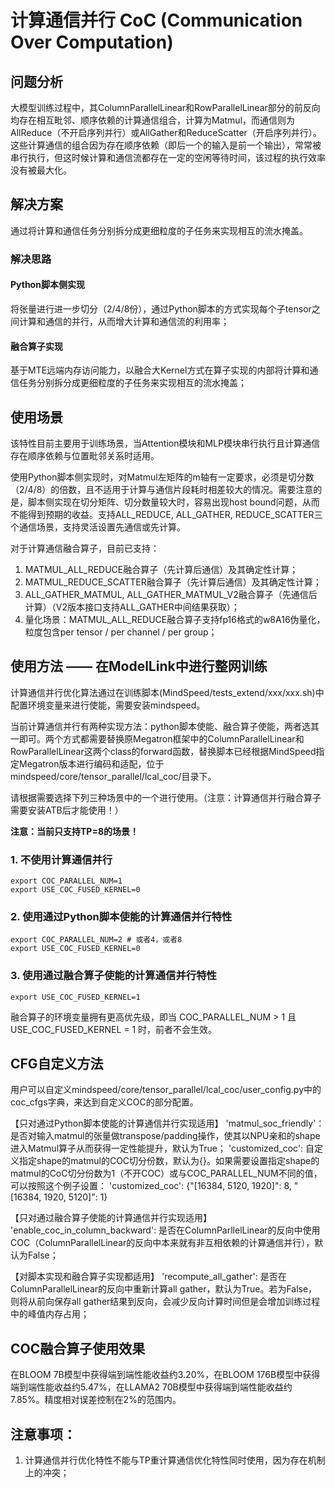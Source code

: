 # 计算通信并行 CoC (Communication Over Computation)

## 问题分析

大模型训练过程中，其ColumnParallelLinear和RowParallelLinear部分的前反向均存在相互毗邻、顺序依赖的计算通信组合，计算为Matmul，而通信则为AllReduce（不开启序列并行）或AllGather和ReduceScatter（开启序列并行）。这些计算通信的组合因为存在顺序依赖（即后一个的输入是前一个输出），常常被串行执行，但这时候计算和通信流都存在一定的空闲等待时间，该过程的执行效率没有被最大化。

## 解决方案

通过将计算和通信任务分别拆分成更细粒度的子任务来实现相互的流水掩盖。

### 解决思路

#### Python脚本侧实现
将张量进行进一步切分（2/4/8份），通过Python脚本的方式实现每个子tensor之间计算和通信的并行，从而增大计算和通信流的利用率；


#### 融合算子实现
基于MTE远端内存访问能力，以融合大Kernel方式在算子实现的内部将计算和通信任务分别拆分成更细粒度的子任务来实现相互的流水掩盖；

## 使用场景
该特性目前主要用于训练场景，当Attention模块和MLP模块串行执行且计算通信存在顺序依赖与位置毗邻关系时适用。

使用Python脚本侧实现时，对Matmul左矩阵的m轴有一定要求，必须是切分数（2/4/8）的倍数，且不适用于计算与通信片段耗时相差较大的情况。需要注意的是，脚本侧实现在切分矩阵、切分数量较大时，容易出现host bound问题，从而不能得到预期的收益。支持ALL_REDUCE, ALL_GATHER, REDUCE_SCATTER三个通信场景，支持灵活设置先通信或先计算。

对于计算通信融合算子，目前已支持：
1. MATMUL_ALL_REDUCE融合算子（先计算后通信）及其确定性计算；
2. MATMUL_REDUCE_SCATTER融合算子（先计算后通信）及其确定性计算；
3. ALL_GATHER_MATMUL, ALL_GATHER_MATMUL_V2融合算子（先通信后计算）（V2版本接口支持ALL_GATHER中间结果获取）；
4. 量化场景：MATMUL_ALL_REDUCE融合算子支持fp16格式的w8A16伪量化，粒度包含per tensor / per channel / per group；

## 使用方法 —— 在ModelLink中进行整网训练

计算通信并行优化算法通过在训练脚本(MindSpeed/tests_extend/xxx/xxx.sh)中配置环境变量来进行使能，需要安装mindspeed。

当前计算通信并行有两种实现方法：python脚本使能、融合算子使能，两者选其一即可。两个方式都需要替换原Megatron框架中的ColumnParallelLinear和RowParallelLinear这两个class的forward函数，替换脚本已经根据MindSpeed指定Megatron版本进行编码和适配，位于mindspeed/core/tensor_parallel/lcal_coc/目录下。

请根据需要选择下列三种场景中的一个进行使用。（注意：计算通信并行融合算子需要安装ATB后才能使用！）

**注意：当前只支持TP=8的场景！**

### 1. 不使用计算通信并行

```shell
export COC_PARALLEL_NUM=1
export USE_COC_FUSED_KERNEL=0
```

### 2. 使用通过Python脚本使能的计算通信并行特性

```shell
export COC_PARALLEL_NUM=2 # 或者4，或者8
export USE_COC_FUSED_KERNEL=0
```

### 3. 使用通过融合算子使能的计算通信并行特性

```shell
export USE_COC_FUSED_KERNEL=1
```

融合算子的环境变量拥有更高优先级，即当 COC_PARALLEL_NUM > 1 且 USE_COC_FUSED_KERNEL = 1 时，前者不会生效。


## CFG自定义方法

用户可以自定义mindspeed/core/tensor_parallel/lcal_coc/user_config.py中的coc_cfgs字典，来达到自定义COC的部分配置。

【只对通过Python脚本使能的计算通信并行实现适用】
'matmul_soc_friendly'：是否对输入matmul的张量做transpose/padding操作，使其以NPU亲和的shape进入Matmul算子从而获得一定性能提升，默认为True；
'customized_coc': 自定义指定shape的matmul的COC切分份数，默认为{}。如果需要设置指定shape的matmul的CoC切分份数为1（不开COC）或与COC_PARALLEL_NUM不同的值，可以按照这个例子设置：
'customized_coc': {"[16384, 5120, 1920]": 8, "[16384, 1920, 5120]": 1}

【只对通过融合算子使能的计算通信并行实现适用】
'enable_coc_in_column_backward': 是否在ColumnParllelLinear的反向中使用COC（ColumnParallelLinear的反向中本来就有非互相依赖的计算通信并行），默认为False；

【对脚本实现和融合算子实现都适用】
'recompute_all_gather': 是否在ColumnParallelLinear的反向中重新计算all gather，默认为True。若为False，则将从前向保存all gather结果到反向，会减少反向计算时间但是会增加训练过程中的峰值内存占用；

## COC融合算子使用效果

在BLOOM 7B模型中获得端到端性能收益约3.20%，在BLOOM 176B模型中获得端到端性能收益约5.47%，在LLAMA2 70B模型中获得端到端性能收益约7.85%。精度相对误差控制在2%的范围内。

## 注意事项：

1. 计算通信并行优化特性不能与TP重计算通信优化特性同时使用，因为存在机制上的冲突；
